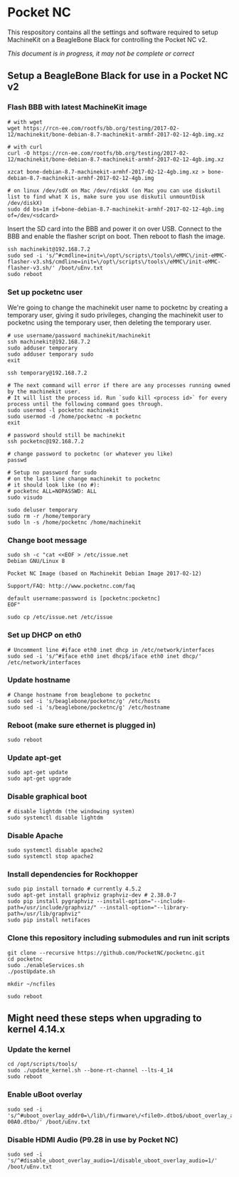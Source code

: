 # Pocket NC 

This respository contains all the settings and software required to setup MachineKit on a BeagleBone Black for
controlling the Pocket NC v2.

*This document is in progress, it may not be complete or correct*

## Setup a BeagleBone Black for use in a Pocket NC v2

### Flash BBB with latest MachineKit image

    # with wget
    wget https://rcn-ee.com/rootfs/bb.org/testing/2017-02-12/machinekit/bone-debian-8.7-machinekit-armhf-2017-02-12-4gb.img.xz

    # with curl
    curl -O https://rcn-ee.com/rootfs/bb.org/testing/2017-02-12/machinekit/bone-debian-8.7-machinekit-armhf-2017-02-12-4gb.img.xz

    xzcat bone-debian-8.7-machinekit-armhf-2017-02-12-4gb.img.xz > bone-debian-8.7-machinekit-armhf-2017-02-12-4gb.img

    # on linux /dev/sdX on Mac /dev/rdiskX (on Mac you can use diskutil list to find what X is, make sure you use diskutil unmountDisk /dev/diskX)
    sudo dd bs=1m if=bone-debian-8.7-machinekit-armhf-2017-02-12-4gb.img of=/dev/<sdcard>

Insert the SD card into the BBB and power it on over USB. Connect to the BBB and enable the flasher script on boot. Then reboot to flash the image.

    ssh machinekit@192.168.7.2
    sudo sed -i 's/^#cmdline=init=\/opt\/scripts\/tools\/eMMC\/init-eMMC-flasher-v3.sh$/cmdline=init=\/opt\/scripts\/tools\/eMMC\/init-eMMC-flasher-v3.sh/' /boot/uEnv.txt
    sudo reboot

### Set up pocketnc user

We're going to change the machinekit user name to pocketnc by creating a temporary
user, giving it sudo privileges, changing the machinekit user to pocketnc using the
temporary user, then deleting the temporary user.

    # use username/password machinekit/machinekit
    ssh machinekit@192.168.7.2 
    sudo adduser temporary
    sudo adduser temporary sudo
    exit

    ssh temporary@192.168.7.2

    # The next command will error if there are any processes running owned by the machinekit user. 
    # It will list the process id. Run `sudo kill <process id>` for every process until the following command goes through.
    sudo usermod -l pocketnc machinekit
    sudo usermod -d /home/pocketnc -m pocketnc
    exit

    # password should still be machinekit
    ssh pocketnc@192.168.7.2

    # change password to pocketnc (or whatever you like)
    passwd

    # Setup no password for sudo
    # on the last line change machinekit to pocketnc
    # it should look like (no #):
    # pocketnc ALL=NOPASSWD: ALL
    sudo visudo

    sudo deluser temporary
    sudo rm -r /home/temporary
    sudo ln -s /home/pocketnc /home/machinekit

### Change boot message

    sudo sh -c "cat <<EOF > /etc/issue.net
    Debian GNU/Linux 8

    Pocket NC Image (based on Machinekit Debian Image 2017-02-12)

    Support/FAQ: http://www.pocketnc.com/faq

    default username:password is [pocketnc:pocketnc]
    EOF"

    sudo cp /etc/issue.net /etc/issue

### Set up DHCP on eth0

    # Uncomment line #iface eth0 inet dhcp in /etc/network/interfaces
    sudo sed -i 's/^#iface eth0 inet dhcp$/iface eth0 inet dhcp/' /etc/network/interfaces

### Update hostname

    # Change hostname from beaglebone to pocketnc
    sudo sed -i 's/beaglebone/pocketnc/g' /etc/hosts
    sudo sed -i 's/beaglebone/pocketnc/g' /etc/hostname

### Reboot (make sure ethernet is plugged in)

    sudo reboot

### Update apt-get

    sudo apt-get update
    sudo apt-get upgrade

### Disable graphical boot

    # disable lightdm (the windowing system)
    sudo systemctl disable lightdm

### Disable Apache

    sudo systemctl disable apache2
    sudo systemctl stop apache2


### Install dependencies for Rockhopper

    sudo pip install tornado # currently 4.5.2
    sudo apt-get install graphviz graphviz-dev # 2.38.0-7
    sudo pip install pygraphviz --install-option="--include-path=/usr/include/graphviz/" --install-option="--library-path=/usr/lib/graphviz"
    sudo pip install netifaces

### Clone this repository including submodules and run init scripts

    git clone --recursive https://github.com/PocketNC/pocketnc.git
    cd pocketnc
    sudo ./enableServices.sh
    ./postUpdate.sh

    mkdir ~/ncfiles

    sudo reboot

## Might need these steps when upgrading to kernel 4.14.x

### Update the kernel

    cd /opt/scripts/tools/
    sudo ./update_kernel.sh --bone-rt-channel --lts-4_14
    sudo reboot

### Enable uBoot overlay

    sudo sed -i 's/^#uboot_overlay_addr0=\/lib\/firmware\/<file0>.dtbo$/uboot_overlay_addr0=\/lib\/firmware\/PocketNCdriver-00A0.dtbo/' /boot/uEnv.txt

### Disable HDMI Audio (P9.28 in use by Pocket NC)

    sudo sed -i 's/^#disable_uboot_overlay_audio=1/disable_uboot_overlay_audio=1/' /boot/uEnv.txt


